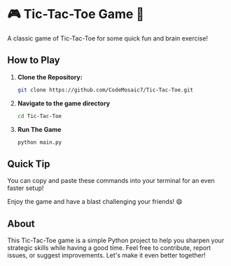 # 🎮 Tic-Tac-Toe Game 🎯

A classic game of Tic-Tac-Toe for some quick fun and brain exercise!

## How to Play

1. **Clone the Repository:**

   ```bash
   git clone https://github.com/CodeMosaic7/Tic-Tac-Toe.git
2. **Navigate to the game directory**
    ```bash
    cd Tic-Tac-Toe
3. **Run The Game**
    ```bash
    python main.py
## Quick Tip
You can copy and paste these commands into your terminal for an even faster setup!

Enjoy the game and have a blast challenging your friends! 😄

## About
This Tic-Tac-Toe game is a simple Python project to help you sharpen your strategic skills while having a good time. Feel free to contribute, report issues, or suggest improvements. Let's make it even better together!